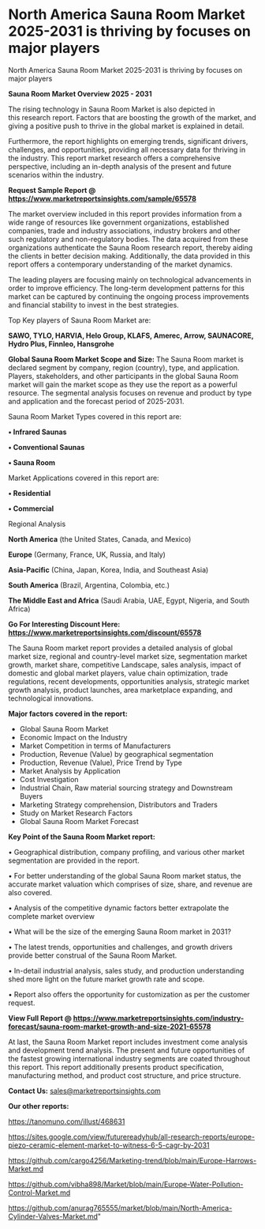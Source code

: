 # North America Sauna Room Market 2025-2031 is thriving by focuses on major players
North America Sauna Room Market 2025-2031 is thriving by focuses on major players

<Strong> Sauna Room Market Overview 2025 - 2031</strong>

The rising technology in Sauna Room Market is also depicted in this research report. Factors that are boosting the growth of the market, and giving a positive push to thrive in the global market is explained in detail.

Furthermore, the report highlights on emerging trends, significant drivers, challenges, and opportunities, providing all necessary data for thriving in the industry. This report market research offers a comprehensive perspective, including an in-depth analysis of the present and future scenarios within the industry.

<strong>Request Sample Report @ <a href=https://www.marketreportsinsights.com/sample/65578>https://www.marketreportsinsights.com/sample/65578</a></strong>

The market overview included in this report provides information from a wide range of resources like government organizations, established companies, trade and industry associations, industry brokers and other such regulatory and non-regulatory bodies. The data acquired from these organizations authenticate the Sauna Room research report, thereby aiding the clients in better decision making. Additionally, the data provided in this report offers a contemporary understanding of the market dynamics.

The leading players are focusing mainly on technological advancements in order to improve efficiency. The long-term development patterns for this market can be captured by continuing the ongoing process improvements and financial stability to invest in the best strategies.

Top Key players of Sauna Room Market are:

<strong>SAWO, TYLO, HARVIA, Helo Group, KLAFS, Amerec, Arrow, SAUNACORE, Hydro Plus, Finnleo, Hansgrohe</strong>

<strong><b>Global Sauna Room Market Scope and Size:</b></strong>
The Sauna Room market is declared segment by company, region (country), type, and application. Players, stakeholders, and other participants in the global Sauna Room market will gain the market scope as they use the report as a powerful resource. The segmental analysis focuses on revenue and product by type and application and the forecast period of 2025-2031.

Sauna Room Market Types covered in this report are:

<strong>• Infrared Saunas

• Conventional Saunas

• Sauna Room</strong>

Market Applications covered in this report are:

<strong>• Residential

• Commercial</strong> 

Regional Analysis

<strong>North America</strong> (the United States, Canada, and Mexico)

<strong>Europe</strong> (Germany, France, UK, Russia, and Italy)

<strong>Asia-Pacific</strong> (China, Japan, Korea, India, and Southeast Asia)

<strong>South America</strong> (Brazil, Argentina, Colombia, etc.)

<strong>The Middle East and Africa</strong> (Saudi Arabia, UAE, Egypt, Nigeria, and South Africa)

<strong>Go For Interesting Discount Here: <a href=https://www.marketreportsinsights.com/discount/65578>https://www.marketreportsinsights.com/discount/65578</a></strong>

The Sauna Room market report provides a detailed analysis of global market size, regional and country-level market size, segmentation market growth, market share, competitive Landscape, sales analysis, impact of domestic and global market players, value chain optimization, trade regulations, recent developments, opportunities analysis, strategic market growth analysis, product launches, area marketplace expanding, and technological innovations.

<strong><b>Major factors covered in the report:</b></strong>
<ul>
  <li>Global Sauna Room Market </li>
  <li>Economic Impact on the Industry</li>
  <li>Market Competition in terms of Manufacturers</li>
  <li>Production, Revenue (Value) by geographical segmentation</li>
  <li>Production, Revenue (Value), Price Trend by Type</li>
  <li>Market Analysis by Application</li>
  <li>Cost Investigation</li>
  <li>Industrial Chain, Raw material sourcing strategy and Downstream Buyers</li>
  <li>Marketing Strategy comprehension, Distributors and Traders</li>
  <li>Study on Market Research Factors</li>
  <li>Global Sauna Room Market Forecast</li>
</ul>

<strong><b>Key Point of the Sauna Room Market report:</b></strong>

• Geographical distribution, company profiling, and various other market segmentation are provided in the report.

• For better understanding of the global Sauna Room market status, the accurate market valuation which comprises of size, share, and revenue are also covered.

• Analysis of the competitive dynamic factors better extrapolate the complete market overview

• What will be the size of the emerging Sauna Room market in 2031?

• The latest trends, opportunities and challenges, and growth drivers provide better construal of the Sauna Room Market.

• In-detail industrial analysis, sales study, and production understanding shed more light on the future market growth rate and scope.

• Report also offers the opportunity for customization as per the customer request.

<strong><b>View Full Report @ <a href=https://www.marketreportsinsights.com/industry-forecast/sauna-room-market-growth-and-size-2021-65578>https://www.marketreportsinsights.com/industry-forecast/sauna-room-market-growth-and-size-2021-65578</a></b></strong>


At last, the Sauna Room Market report includes investment come analysis and development trend analysis. The present and future opportunities of the fastest growing international industry segments are coated throughout this report. This report additionally presents product specification, manufacturing method, and product cost structure, and price structure.

<strong>Contact Us:</strong>
sales@marketreportsinsights.com

<strong>Our other reports:</strong>

<a href=https://tanomuno.com/illust/468631>https://tanomuno.com/illust/468631</a>

<a href=https://sites.google.com/view/futurereadyhub/all-research-reports/europe-piezo-ceramic-element-market-to-witness-6-5-cagr-by-2031>https://sites.google.com/view/futurereadyhub/all-research-reports/europe-piezo-ceramic-element-market-to-witness-6-5-cagr-by-2031</a>

<a href=https://github.com/cargo4256/Marketing-trend/blob/main/Europe-Harrows-Market.md>https://github.com/cargo4256/Marketing-trend/blob/main/Europe-Harrows-Market.md</a>

<a href=https://github.com/vibha898/Market/blob/main/Europe-Water-Pollution-Control-Market.md>https://github.com/vibha898/Market/blob/main/Europe-Water-Pollution-Control-Market.md</a>

<a href=https://github.com/anurag765555/market/blob/main/North-America-Cylinder-Valves-Market.md>https://github.com/anurag765555/market/blob/main/North-America-Cylinder-Valves-Market.md</a>"
